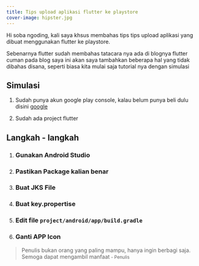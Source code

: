 ```yaml
---
title: Tips upload aplikasi flutter ke playstore
cover-image: hipster.jpg
---
```



Hi soba ngoding, kali saya khsus membahas tips tips upload aplikasi yang dibuat menggunakan flutter ke playstore.
 <!--more-->
Sebenarnya flutter sudah membahas tatacara nya ada di blognya flutter cuman pada blog saya ini akan saya tambahkan beberapa hal yang tidak dibahas disana, seperti biasa kita mulai saja tutorial nya dengan simulasi

## Simulasi ##

1. Sudah punya akun google play console, kalau belum punya beli dulu disini [google]([www.console.plastore.com](https://play.google.com/))

2. Sudah ada project flutter


## Langkah -  langkah ##

1. ### Gunakan Android Studio ###
2. ### Pastikan Package kalian benar ###
3. ### Buat JKS File ###
4. ### Buat key.propertise ###
5. ### Edit file `project/android/app/build.gradle` ###
6. ### Ganti APP Icon ###





>Penulis bukan orang yang paling mampu, hanya ingin berbagi saja. Semoga dapat mengambil manfaat<small> - Penulis</small>